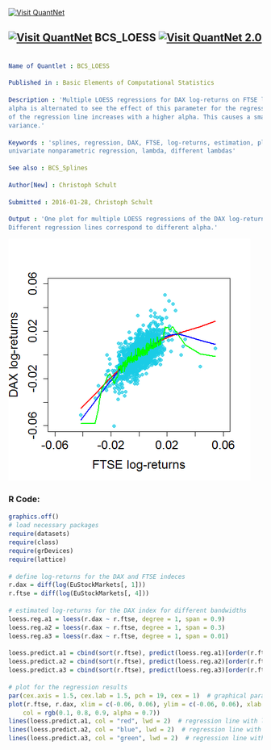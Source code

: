 
[<img src="https://github.com/QuantLet/Styleguide-and-FAQ/blob/master/pictures/banner.png" width="888" alt="Visit QuantNet">](http://quantlet.de/)

## [<img src="https://github.com/QuantLet/Styleguide-and-FAQ/blob/master/pictures/qloqo.png" alt="Visit QuantNet">](http://quantlet.de/) **BCS_LOESS** [<img src="https://github.com/QuantLet/Styleguide-and-FAQ/blob/master/pictures/QN2.png" width="60" alt="Visit QuantNet 2.0">](http://quantlet.de/)

```yaml

Name of Quantlet : BCS_LOESS

Published in : Basic Elements of Computational Statistics

Description : 'Multiple LOESS regressions for DAX log-returns on FTSE log-returns. The parameter
alpha is alternated to see the effect of this parameter for the regression results. The smootheness
of the regression line increases with a higher alpha. This causes a smaller bias but a higher
variance.'

Keywords : 'splines, regression, DAX, FTSE, log-returns, estimation, plot, nonparametric,
univariate nonparametric regression, lambda, different lambdas'

See also : BCS_Splines

Author[New] : Christoph Schult

Submitted : 2016-01-28, Christoph Schult

Output : 'One plot for multiple LOESS regressions of the DAX log-returns on FTSE log-returns.
Different regression lines correspond to different alpha.'

```

![Picture1](BCS_LOESS.png)


### R Code:
```r
graphics.off()
# load necessary packages
require(datasets)
require(class)
require(grDevices)
require(lattice)

# define log-returns for the DAX and FTSE indeces
r.dax = diff(log(EuStockMarkets[, 1]))
r.ftse = diff(log(EuStockMarkets[, 4]))

# estimated log-returns for the DAX index for different bandwidths
loess.reg.a1 = loess(r.dax ~ r.ftse, degree = 1, span = 0.9)
loess.reg.a2 = loess(r.dax ~ r.ftse, degree = 1, span = 0.3)
loess.reg.a3 = loess(r.dax ~ r.ftse, degree = 1, span = 0.01)

loess.predict.a1 = cbind(sort(r.ftse), predict(loess.reg.a1)[order(r.ftse)])
loess.predict.a2 = cbind(sort(r.ftse), predict(loess.reg.a2)[order(r.ftse)])
loess.predict.a3 = cbind(sort(r.ftse), predict(loess.reg.a3)[order(r.ftse)])

# plot for the regression results
par(cex.axis = 1.5, cex.lab = 1.5, pch = 19, cex = 1)  # graphical parameters
plot(r.ftse, r.dax, xlim = c(-0.06, 0.06), ylim = c(-0.06, 0.06), xlab = "FTSE log-returns", ylab = "DAX log-returns", 
    col = rgb(0.1, 0.8, 0.9, alpha = 0.7))
lines(loess.predict.a1, col = "red", lwd = 2)  # regression line with lambda = 0.2
lines(loess.predict.a2, col = "blue", lwd = 2)  # regression line with lambda = 1
lines(loess.predict.a3, col = "green", lwd = 2)  # regression line with lambda = 2
```
